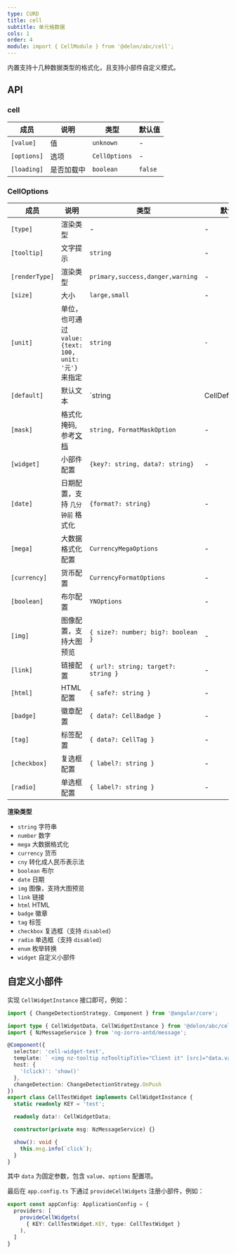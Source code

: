 ```yaml
---
type: CURD
title: cell
subtitle: 单元格数据
cols: 1
order: 4
module: import { CellModule } from '@delon/abc/cell';
---
```


内置支持十几种数据类型的格式化，且支持小部件自定义模式。

## API

### cell

| 成员 | 说明 | 类型 | 默认值 |
|----|----|----|-----|
| `[value]` | 值 | `unknown` | - |
| `[options]` | 选项 | `CellOptions` | - |
| `[loading]` | 是否加载中 | `boolean` | `false` |

### CellOptions

| 成员 | 说明 | 类型 | 默认值 |
|----|----|----|-----|
| `[type]` | 渲染类型 | - | - |
| `[tooltip]` | 文字提示 | `string` | - |
| `[renderType]` | 渲染类型 | `primary,success,danger,warning` | - |
| `[size]` | 大小 | `large,small` | - |
| `[unit]` | 单位，也可通过 `value: {text: 100, unit: '元'}` 来指定 | `string` | `-` |
| `[default]` | 默认文本 | `string | CellDefaultText` | - |
| `[mask]` | 格式化掩码, 参考[文档](https://ng-alain.com/util/format/zh#formatMask) | `string, FormatMaskOption` | - |
| `[widget]` | 小部件配置 | `{key?: string, data?: string}` | - |
| `[date]` | 日期配置，支持 `几分钟前` 格式化 | `{format?: string}` | - |
| `[mega]` | 大数据格式化配置 | `CurrencyMegaOptions` | - |
| `[currency]` | 货币配置 | `CurrencyFormatOptions` | - |
| `[boolean]` | 布尔配置 | `YNOptions` | - |
| `[img]` | 图像配置，支持大图预览 | `{ size?: number; big?: boolean }` | - |
| `[link]` | 链接配置 | `{ url?: string; target?: string }` | - |
| `[html]` | HTML 配置 | `{ safe?: string }` | - |
| `[badge]` | 徽章配置 | `{ data?: CellBadge }` | - |
| `[tag]` | 标签配置 | `{ data?: CellTag }` | - |
| `[checkbox]` | 复选框配置 | `{ label?: string }` | - |
| `[radio]` | 单选框配置 | `{ label?: string }` | - |

**渲染类型**

- `string` 字符串
- `number` 数字
- `mega` 大数据格式化
- `currency` 货币
- `cny` 转化成人民币表示法
- `boolean` 布尔
- `date` 日期
- `img` 图像，支持大图预览
- `link` 链接
- `html` HTML
- `badge` 徽章
- `tag` 标签
- `checkbox` 复选框（支持 `disabled`）
- `radio` 单选框（支持 `disabled`）
- `enum` 枚举转换
- `widget` 自定义小部件

## 自定义小部件

实现 `CellWidgetInstance` 接口即可，例如：

```ts
import { ChangeDetectionStrategy, Component } from '@angular/core';

import type { CellWidgetData, CellWidgetInstance } from '@delon/abc/cell';
import { NzMessageService } from 'ng-zorro-antd/message';

@Component({
  selector: 'cell-widget-test',
  template: ` <img nz-tooltip nzTooltipTitle="Client it" [src]="data.value" class="img" style="cursor: pointer" /> `,
  host: {
    '(click)': 'show()'
  },
  changeDetection: ChangeDetectionStrategy.OnPush
})
export class CellTestWidget implements CellWidgetInstance {
  static readonly KEY = 'test';

  readonly data!: CellWidgetData;

  constructor(private msg: NzMessageService) {}

  show(): void {
    this.msg.info(`click`);
  }
}
```

其中 `data` 为固定参数，包含 `value`、`options` 配置项。

最后在 `app.config.ts` 下通过 `provideCellWidgets` 注册小部件，例如：

```ts
export const appConfig: ApplicationConfig = {
  providers: [
    provideCellWidgets(
      { KEY: CellTestWidget.KEY, type: CellTestWidget }
    ),
  ]
}
```

